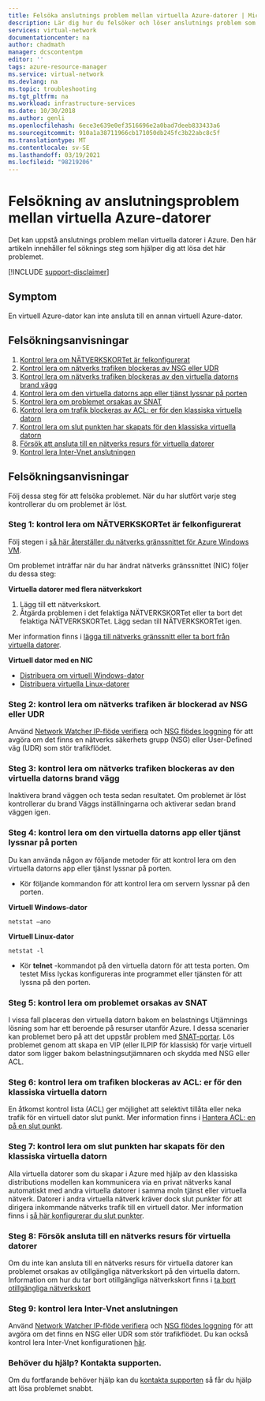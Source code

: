 ```yaml
---
title: Felsöka anslutnings problem mellan virtuella Azure-datorer | Microsoft Docs
description: Lär dig hur du felsöker och löser anslutnings problem som kan uppstå mellan virtuella Azure-datorer.
services: virtual-network
documentationcenter: na
author: chadmath
manager: dcscontentpm
editor: ''
tags: azure-resource-manager
ms.service: virtual-network
ms.devlang: na
ms.topic: troubleshooting
ms.tgt_pltfrm: na
ms.workload: infrastructure-services
ms.date: 10/30/2018
ms.author: genli
ms.openlocfilehash: 6ece3e639e0ef3516696e2a0bad7deeb833433a6
ms.sourcegitcommit: 910a1a38711966cb171050db245fc3b22abc8c5f
ms.translationtype: MT
ms.contentlocale: sv-SE
ms.lasthandoff: 03/19/2021
ms.locfileid: "98219206"
---
```

# <a name="troubleshooting-connectivity-problems-between-azure-vms"></a>Felsökning av anslutningsproblem mellan virtuella Azure-datorer

Det kan uppstå anslutnings problem mellan virtuella datorer i Azure. Den här artikeln innehåller fel söknings steg som hjälper dig att lösa det här problemet. 

[!INCLUDE [support-disclaimer](../../includes/support-disclaimer.md)]

## <a name="symptom"></a>Symptom

En virtuell Azure-dator kan inte ansluta till en annan virtuell Azure-dator.

## <a name="troubleshooting-guidance"></a>Felsökningsanvisningar 

1. [Kontrol lera om NÄTVERKSKORTet är felkonfigurerat](#step-1-check-whether-nic-is-misconfigured)
2. [Kontrol lera om nätverks trafiken blockeras av NSG eller UDR](#step-2-check-whether-network-traffic-is-blocked-by-nsg-or-udr)
3. [Kontrol lera om nätverks trafiken blockeras av den virtuella datorns brand vägg](#step-3-check-whether-network-traffic-is-blocked-by-vm-firewall)
4. [Kontrol lera om den virtuella datorns app eller tjänst lyssnar på porten](#step-4-check-whether-vm-app-or-service-is-listening-on-the-port)
5. [Kontrol lera om problemet orsakas av SNAT](#step-5-check-whether-the-problem-is-caused-by-snat)
6. [Kontrol lera om trafik blockeras av ACL: er för den klassiska virtuella datorn](#step-6-check-whether-traffic-is-blocked-by-acls-for-the-classic-vm)
7. [Kontrol lera om slut punkten har skapats för den klassiska virtuella datorn](#step-7-check-whether-the-endpoint-is-created-for-the-classic-vm)
8. [Försök att ansluta till en nätverks resurs för virtuella datorer](#step-8-try-to-connect-to-a-vm-network-share)
9. [Kontrol lera Inter-Vnet anslutningen](#step-9-check-inter-vnet-connectivity)

## <a name="troubleshooting-steps"></a>Felsökningsanvisningar

Följ dessa steg för att felsöka problemet. När du har slutfört varje steg kontrollerar du om problemet är löst. 

### <a name="step-1-check-whether-nic-is-misconfigured"></a>Steg 1: kontrol lera om NÄTVERKSKORTet är felkonfigurerat

Följ stegen i [så här återställer du nätverks gränssnittet för Azure Windows VM](../virtual-machines/troubleshooting/reset-network-interface.md). 

Om problemet inträffar när du har ändrat nätverks gränssnittet (NIC) följer du dessa steg:

**Virtuella datorer med flera nätverkskort**

1. Lägg till ett nätverkskort.
2. Åtgärda problemen i det felaktiga NÄTVERKSKORTet eller ta bort det felaktiga NÄTVERKSKORTet.  Lägg sedan till NÄTVERKSKORTet igen.

Mer information finns i [lägga till nätverks gränssnitt eller ta bort från virtuella datorer](virtual-network-network-interface-vm.md).

**Virtuell dator med en NIC** 

- [Distribuera om virtuell Windows-dator](../virtual-machines/troubleshooting/redeploy-to-new-node-windows.md)
- [Distribuera virtuella Linux-datorer](../virtual-machines/troubleshooting/redeploy-to-new-node-linux.md)

### <a name="step-2-check-whether-network-traffic-is-blocked-by-nsg-or-udr"></a>Steg 2: kontrol lera om nätverks trafiken är blockerad av NSG eller UDR

Använd [Network Watcher IP-flöde verifiera](../network-watcher/network-watcher-ip-flow-verify-overview.md) och [NSG flödes loggning](../network-watcher/network-watcher-nsg-flow-logging-overview.md) för att avgöra om det finns en nätverks säkerhets grupp (NSG) eller User-Defined väg (UDR) som stör trafikflödet.

### <a name="step-3-check-whether-network-traffic-is-blocked-by-vm-firewall"></a>Steg 3: kontrol lera om nätverks trafiken blockeras av den virtuella datorns brand vägg

Inaktivera brand väggen och testa sedan resultatet. Om problemet är löst kontrollerar du brand Väggs inställningarna och aktiverar sedan brand väggen igen.

### <a name="step-4-check-whether-vm-app-or-service-is-listening-on-the-port"></a>Steg 4: kontrol lera om den virtuella datorns app eller tjänst lyssnar på porten

Du kan använda någon av följande metoder för att kontrol lera om den virtuella datorns app eller tjänst lyssnar på porten.

- Kör följande kommandon för att kontrol lera om servern lyssnar på den porten.

**Virtuell Windows-dator**

```console
netstat –ano
```

**Virtuell Linux-dator**

```console
netstat -l
```

- Kör **telnet** -kommandot på den virtuella datorn för att testa porten. Om testet Miss lyckas konfigureras inte programmet eller tjänsten för att lyssna på den porten.

### <a name="step-5-check-whether-the-problem-is-caused-by-snat"></a>Steg 5: kontrol lera om problemet orsakas av SNAT

I vissa fall placeras den virtuella datorn bakom en belastnings Utjämnings lösning som har ett beroende på resurser utanför Azure. I dessa scenarier kan problemet bero på att det uppstår problem med [SNAT-portar](../load-balancer/load-balancer-outbound-connections.md). Lös problemet genom att skapa en VIP (eller ILPIP för klassisk) för varje virtuell dator som ligger bakom belastningsutjämnaren och skydda med NSG eller ACL. 

### <a name="step-6-check-whether-traffic-is-blocked-by-acls-for-the-classic-vm"></a>Steg 6: kontrol lera om trafiken blockeras av ACL: er för den klassiska virtuella datorn

En åtkomst kontrol lista (ACL) ger möjlighet att selektivt tillåta eller neka trafik för en virtuell dator slut punkt. Mer information finns i [Hantera ACL: en på en slut punkt](/previous-versions/azure/virtual-machines/windows/classic/setup-endpoints#manage-the-acl-on-an-endpoint).

### <a name="step-7-check-whether-the-endpoint-is-created-for-the-classic-vm"></a>Steg 7: kontrol lera om slut punkten har skapats för den klassiska virtuella datorn

Alla virtuella datorer som du skapar i Azure med hjälp av den klassiska distributions modellen kan kommunicera via en privat nätverks kanal automatiskt med andra virtuella datorer i samma moln tjänst eller virtuella nätverk. Datorer i andra virtuella nätverk kräver dock slut punkter för att dirigera inkommande nätverks trafik till en virtuell dator. Mer information finns i [så här konfigurerar du slut punkter](/previous-versions/azure/virtual-machines/windows/classic/setup-endpoints).

### <a name="step-8-try-to-connect-to-a-vm-network-share"></a>Steg 8: Försök ansluta till en nätverks resurs för virtuella datorer

Om du inte kan ansluta till en nätverks resurs för virtuella datorer kan problemet orsakas av otillgängliga nätverkskort på den virtuella datorn. Information om hur du tar bort otillgängliga nätverkskort finns i [ta bort otillgängliga nätverkskort](../virtual-machines/troubleshooting/reset-network-interface.md#delete-the-unavailable-nics)

### <a name="step-9-check-inter-vnet-connectivity"></a>Steg 9: kontrol lera Inter-Vnet anslutningen

Använd [Network Watcher IP-flöde verifiera](../network-watcher/network-watcher-ip-flow-verify-overview.md) och [NSG flödes loggning](../network-watcher/network-watcher-nsg-flow-logging-overview.md) för att avgöra om det finns en NSG eller UDR som stör trafikflödet. Du kan också kontrol lera Inter-Vnet konfigurationen [här](https://support.microsoft.com/en-us/help/4032151/configuring-and-validating-vnet-or-vpn-connections).

### <a name="need-help-contact-support"></a>Behöver du hjälp? Kontakta supporten.
Om du fortfarande behöver hjälp kan du [kontakta supporten](https://portal.azure.com/?#blade/Microsoft_Azure_Support/HelpAndSupportBlade) så får du hjälp att lösa problemet snabbt.